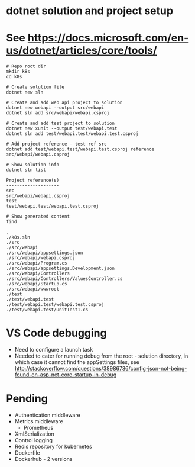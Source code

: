 #


# dotnet solution and project setup
# See https://docs.microsoft.com/en-us/dotnet/articles/core/tools/
```
# Repo root dir
mkdir k8s
cd k8s

# Create solution file
dotnet new sln

# Create and add web api project to solution
dotnet new webapi --output src/webapi
dotnet sln add src/webapi/webapi.csproj

# Create and add test project to solution
dotnet new xunit --output test/webapi.test
dotnet sln add test/webapi.test/webapi.test.csproj

# Add project reference - test ref src
dotnet add test/webapi.test/webapi.test.csproj reference src/webapi/webapi.csproj

# Show solution info
dotnet sln list

Project reference(s)
--------------------
src
src/webapi/webapi.csproj
test
test/webapi.test/webapi.test.csproj

# Show generated content
find

.
./k8s.sln
./src
./src/webapi
./src/webapi/appsettings.json
./src/webapi/webapi.csproj
./src/webapi/Program.cs
./src/webapi/appsettings.Development.json
./src/webapi/Controllers
./src/webapi/Controllers/ValuesController.cs
./src/webapi/Startup.cs
./src/webapi/wwwroot
./test
./test/webapi.test
./test/webapi.test/webapi.test.csproj
./test/webapi.test/UnitTest1.cs
```



# VS Code debugging
- Need to configure a launch task
- Needed to cater for running debug from the root - solution directory, in which case it cannot find the appSettings files, see http://stackoverflow.com/questions/38986736/config-json-not-being-found-on-asp-net-core-startup-in-debug



# Pending
- Authentication middleware
- Metrics middleware
	- Prometheus
- XmlSerialization
- Control logging
- Redis repository for kubernetes
- Dockerfile
- Dockerhub - 2 versions
